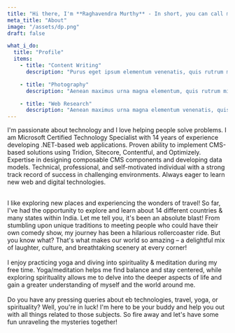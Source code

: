 ```yaml
---
title: "Hi there, I'm **Raghavendra Murthy** - In short, you can call me Raghav/Raghu."
meta_title: "About"
image: "/assets/dp.png"
draft: false

what_i_do:
  title: "Profile"
  items:
    - title: "Content Writing"
      description: "Purus eget ipsum elementum venenatis, quis rutrum mi semper nonpurus eget ipsum elementum venenatis."

    - title: "Photography"
      description: "Aenean maximus urna magna elementum, quis rutrum mi semper non purus eget ipsum venenatis."

    - title: "Web Research"
      description: "Aenean maximus urna magna elementum venenatis, quis semper non purus eget ipsum venenatis."
---
```


I'm passionate about technology and I love helping people solve problems. I am Microsoft Certified Technology Specialist with 14 years of experience developing .NET-based web applications. Proven ability to implement CMS-based solutions using Tridion, Sitecore, Contentful, and Optimizely. Expertise in designing composable CMS components and developing data models. Technical, professional, and self-motivated individual with a strong track record of success in challenging environments. Always eager to learn new web and digital technologies.
<br/>
<br/>

I like exploring new places and experiencing the wonders of travel! So far, I've had the opportunity to explore and learn about 14 different countries & many states within India. Let me tell you, it's been an absolute blast! From stumbling upon unique traditions to meeting people who could have their own comedy show, my journey has been a hilarious rollercoaster ride. But you know what? That's what makes our world so amazing – a delightful mix of laughter, culture, and breathtaking scenery at every corner!
<br/>
<br/>
I enjoy practicing yoga and diving into spirituality & meditation during my free time. Yoga/meditation helps me find balance and stay centered, while exploring spirituality allows me to delve into the deeper aspects of life and gain a greater understanding of myself and the world around me.
<br/>
<br/>
Do you have any pressing queries about eb technologies, travel, yoga, or spirituality? Well, you're in luck! I'm here to be your buddy and help you out with all things related to those subjects. So fire away and let's have some fun unraveling the mysteries together!
